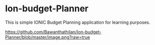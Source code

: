 # Ion-budget-Planner
This is simple IONIC Budget Planning application for learning purposes.

https://github.com/Bawanthathilan/Ion-budget-Planner/blob/master/image.png?raw=true
